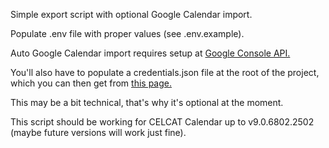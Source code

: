 Simple export script with optional Google Calendar import.

Populate .env file with proper values (see .env.example).

Auto Google Calendar import requires setup at [Google Console API.](https://console.cloud.google.com)

You'll also have to populate a credentials.json file at the root of the project, which you can then get from [this page.](https://developers.google.com/workspace/guides/create-credentials)

This may be a bit technical, that's why it's optional at the moment.

This script should be working for CELCAT Calendar up to v9.0.6802.2502 (maybe future versions will work just fine).
